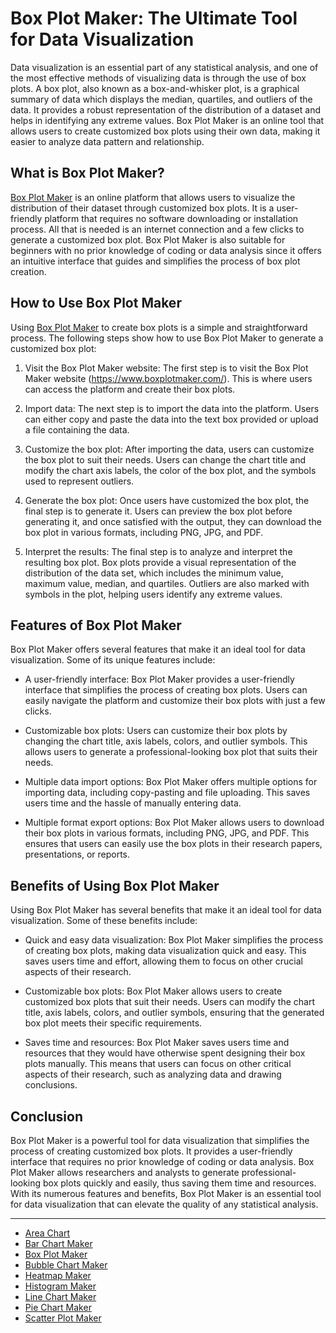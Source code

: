 # Box Plot Maker: The Ultimate Tool for Data Visualization

Data visualization is an essential part of any statistical analysis, and one of the most effective methods of visualizing data is through the use of box plots. A box plot, also known as a box-and-whisker plot, is a graphical summary of data which displays the median, quartiles, and outliers of the data. It provides a robust representation of the distribution of a dataset and helps in identifying any extreme values. Box Plot Maker is an online tool that allows users to create customized box plots using their own data, making it easier to analyze data pattern and relationship. 

## What is Box Plot Maker?

[Box Plot Maker](https://docs.kanaries.net/charts/box-plot-maker) is an online platform that allows users to visualize the distribution of their dataset through customized box plots. It is a user-friendly platform that requires no software downloading or installation process. All that is needed is an internet connection and a few clicks to generate a customized box plot. Box Plot Maker is also suitable for beginners with no prior knowledge of coding or data analysis since it offers an intuitive interface that guides and simplifies the process of box plot creation. 

## How to Use Box Plot Maker

Using [Box Plot Maker](https://chart-makers-review-best.vercel.app/box-plot-maker) to create box plots is a simple and straightforward process. The following steps show how to use Box Plot Maker to generate a customized box plot:

1. Visit the Box Plot Maker website: The first step is to visit the Box Plot Maker website (https://www.boxplotmaker.com/). This is where users can access the platform and create their box plots. 

2. Import data: The next step is to import the data into the platform. Users can either copy and paste the data into the text box provided or upload a file containing the data. 

3. Customize the box plot: After importing the data, users can customize the box plot to suit their needs. Users can change the chart title and modify the chart axis labels, the color of the box plot, and the symbols used to represent outliers.

4. Generate the box plot: Once users have customized the box plot, the final step is to generate it. Users can preview the box plot before generating it, and once satisfied with the output, they can download the box plot in various formats, including PNG, JPG, and PDF.

5. Interpret the results: The final step is to analyze and interpret the resulting box plot. Box plots provide a visual representation of the distribution of the data set, which includes the minimum value, maximum value, median, and quartiles. Outliers are also marked with symbols in the plot, helping users identify any extreme values. 

## Features of Box Plot Maker

Box Plot Maker offers several features that make it an ideal tool for data visualization. Some of its unique features include:

- A user-friendly interface: Box Plot Maker provides a user-friendly interface that simplifies the process of creating box plots. Users can easily navigate the platform and customize their box plots with just a few clicks. 

- Customizable box plots: Users can customize their box plots by changing the chart title, axis labels, colors, and outlier symbols. This allows users to generate a professional-looking box plot that suits their needs. 

- Multiple data import options: Box Plot Maker offers multiple options for importing data, including copy-pasting and file uploading. This saves users time and the hassle of manually entering data. 

- Multiple format export options: Box Plot Maker allows users to download their box plots in various formats, including PNG, JPG, and PDF. This ensures that users can easily use the box plots in their research papers, presentations, or reports. 

## Benefits of Using Box Plot Maker

Using Box Plot Maker has several benefits that make it an ideal tool for data visualization. Some of these benefits include:

- Quick and easy data visualization: Box Plot Maker simplifies the process of creating box plots, making data visualization quick and easy. This saves users time and effort, allowing them to focus on other crucial aspects of their research. 

- Customizable box plots: Box Plot Maker allows users to create customized box plots that suit their needs. Users can modify the chart title, axis labels, colors, and outlier symbols, ensuring that the generated box plot meets their specific requirements. 

- Saves time and resources: Box Plot Maker saves users time and resources that they would have otherwise spent designing their box plots manually. This means that users can focus on other critical aspects of their research, such as analyzing data and drawing conclusions. 

## Conclusion

Box Plot Maker is a powerful tool for data visualization that simplifies the process of creating customized box plots. It provides a user-friendly interface that requires no prior knowledge of coding or data analysis. Box Plot Maker allows researchers and analysts to generate professional-looking box plots quickly and easily, thus saving them time and resources. With its numerous features and benefits, Box Plot Maker is an essential tool for data visualization that can elevate the quality of any statistical analysis.

---

+ [Area Chart](https://chart-makers-jekyll.onrender.com/2023/05/22/area-chart-maker)
+ [Bar Chart Maker](https://chart-makers-jekyll.onrender.com/2023/05/22/bar-chart-maker)
+ [Box Plot Maker](https://chart-makers-jekyll.onrender.com/2023/05/22/box-plot-maker)
+ [Bubble Chart Maker](https://chart-makers-jekyll.onrender.com/2023/05/22/bubble-chart-maker)
+ [Heatmap Maker](https://chart-makers-jekyll.onrender.com/2023/05/22/heatmap-maker)
+ [Histogram Maker](https://chart-makers-jekyll.onrender.com/2023/05/22/histogram-maker)
+ [Line Chart Maker](https://chart-makers-jekyll.onrender.com/2023/05/22/line-chart-maker)
+ [Pie Chart Maker](https://chart-makers-jekyll.onrender.com/2023/05/22/pie-chart-maker)
+ [Scatter Plot Maker](https://chart-makers-jekyll.onrender.com/2023/05/22/scatter-plot-maker)
